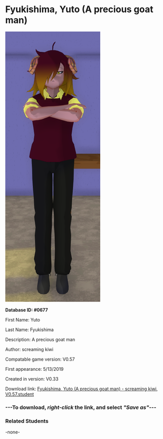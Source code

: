 # Fyukishima, Yuto (A precious goat man)

<img src="../../Files/Images/Fyukishima, Yuto (A precious goat man).png" title="Fyukishima, Yuto (A precious goat man) - screaming kiwi, V0.57">

**Database ID: #0677**

First Name: Yuto

Last Name: Fyukishima

Description: A precious goat man

Author: screaming kiwi

Compatable game version: V0.57

First appearance: 5/13/2019

Created in version: V0.33

Download link: <a href="https://raw.githubusercontent.com/Arbiter1223/Daigaku-Gurashi-Custom-Students/master/Files/Student%20Files/Fyukishima%2C%20Yuto%20(A%20precious%20goat%20man)%20-%20screaming%20kiwi%2C%20V0.57.student">Fyukishima, Yuto (A precious goat man) - screaming kiwi, V0.57.student</a>

### ---**To download, _right-click_ the link, and select _"Save as"_**---

### Related Students

-none-
